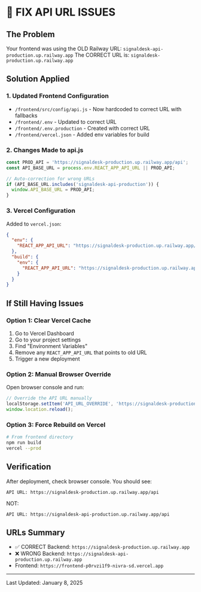 # 🔧 FIX API URL ISSUES

## The Problem
Your frontend was using the OLD Railway URL: `signaldesk-api-production.up.railway.app`
The CORRECT URL is: `signaldesk-production.up.railway.app`

## Solution Applied

### 1. Updated Frontend Configuration
- `/frontend/src/config/api.js` - Now hardcoded to correct URL with fallbacks
- `/frontend/.env` - Updated to correct URL
- `/frontend/.env.production` - Created with correct URL
- `/frontend/vercel.json` - Added env variables for build

### 2. Changes Made to api.js
```javascript
const PROD_API = 'https://signaldesk-production.up.railway.app/api';
const API_BASE_URL = process.env.REACT_APP_API_URL || PROD_API;

// Auto-correction for wrong URLs
if (API_BASE_URL.includes('signaldesk-api-production')) {
  window.API_BASE_URL = PROD_API;
}
```

### 3. Vercel Configuration
Added to `vercel.json`:
```json
{
  "env": {
    "REACT_APP_API_URL": "https://signaldesk-production.up.railway.app/api"
  },
  "build": {
    "env": {
      "REACT_APP_API_URL": "https://signaldesk-production.up.railway.app/api"
    }
  }
}
```

## If Still Having Issues

### Option 1: Clear Vercel Cache
1. Go to Vercel Dashboard
2. Go to your project settings
3. Find "Environment Variables"
4. Remove any `REACT_APP_API_URL` that points to old URL
5. Trigger a new deployment

### Option 2: Manual Browser Override
Open browser console and run:
```javascript
// Override the API URL manually
localStorage.setItem('API_URL_OVERRIDE', 'https://signaldesk-production.up.railway.app/api');
window.location.reload();
```

### Option 3: Force Rebuild on Vercel
```bash
# From frontend directory
npm run build
vercel --prod
```

## Verification
After deployment, check browser console. You should see:
```
API URL: https://signaldesk-production.up.railway.app/api
```

NOT:
```
API URL: https://signaldesk-api-production.up.railway.app/api
```

## URLs Summary
- ✅ CORRECT Backend: `https://signaldesk-production.up.railway.app`
- ❌ WRONG Backend: `https://signaldesk-api-production.up.railway.app`
- Frontend: `https://frontend-p0rvzi1f9-nivra-sd.vercel.app`

---
Last Updated: January 8, 2025